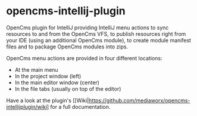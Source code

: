 opencms-intellij-plugin
=======================

OpenCms plugin for IntelliJ providing IntelliJ menu actions to sync resources to and from the OpenCms VFS, to publish resources right from your IDE (using an additional OpenCms module), to create module manifest files and to package OpenCms modules into zips.

OpenCms menu actions are provided in four different locations:

* At the main menu
* In the project window (left)
* In the main editor window (center)
* In the file tabs (usually on top of the editor)

Have a look at the plugin's [[Wiki|https://github.com/mediaworx/opencms-intellijplugin/wiki] for a full documentation.
